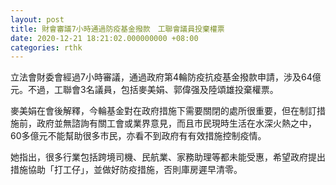 ```yaml
---
layout: post
title: 財會審議7小時通過防疫基金撥款　工聯會議員投棄權票
date: 2020-12-21 18:21:02.000000000 +08:00
categories: rthk
---
```


立法會財委會經過7小時審議，通過政府第4輪防疫抗疫基金撥款申請，涉及64億元。不過，工聯會3名議員，包括麥美娟、郭偉强及陸頌雄投棄權票。

麥美娟在會後解釋，今輪基金對在政府措施下需要關閉的處所很重要，但在制訂措施前，政府並無諮詢有關工會或業界意見，而且市民現時生活在水深火熱之中，60多億元不能幫助很多市民，亦看不到政府有有效措施控制疫情。

她指出，很多行業包括跨境司機、民航業、家務助理等都未能受惠，希望政府提出措施協助「打工仔」，並做好防疫措施，否則庫房遲早清零。
